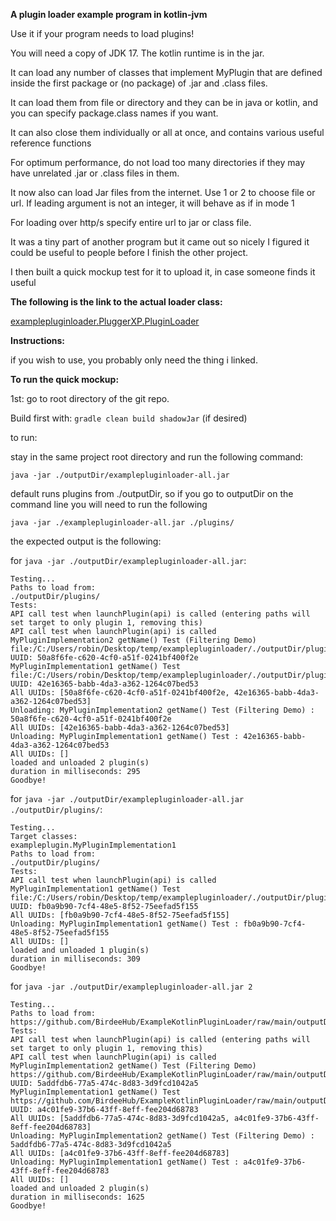 **A plugin loader example program in kotlin-jvm**

Use it if your program needs to load plugins!

You will need a copy of JDK 17. The kotlin runtime is in the jar.

It can load any number of classes that implement MyPlugin that are defined inside the first package or (no package) of .jar and .class files.

It can load them from file or directory and they can be in java or kotlin, and you can specify package.class names if you want.

It can also close them individually or all at once, and contains various useful reference functions

For optimum performance, do not load too many directories if they may have unrelated .jar or .class files in them.

It now also can load Jar files from the internet. Use 1 or 2 to choose file or url. If leading argument is not an integer, it will behave as if in mode 1

For loading over http/s specify entire url to jar or class file. 

It was a tiny part of another program but it came out so nicely I figured it could be useful to people before I finish the other project.

I then built a quick mockup test for it to upload it, in case someone finds it useful

**The following is the link to the actual loader class:**

[examplepluginloader.PluggerXP.PluginLoader](examplepluginloader/src/main/kotlin/examplepluginloader/PluggerXP/PluginLoader.kt)

**Instructions:**

if you wish to use, you probably only need the thing i linked.

**To run the quick mockup:**

1st: go to root directory of the git repo.

Build first with: ```gradle clean build shadowJar``` (if desired)

to run:

stay in the same project root directory and run the following command:

```java -jar ./outputDir/examplepluginloader-all.jar```

default runs plugins from ./outputDir, so if you go to outputDir on the command line you will need to run the following

```java -jar ./examplepluginloader-all.jar ./plugins/```

the expected output is the following:

for ```java -jar ./outputDir/examplepluginloader-all.jar```:
```
Testing...
Paths to load from:
./outputDir/plugins/
Tests:
API call test when launchPlugin(api) is called (entering paths will set target to only plugin 1, removing this)
API call test when launchPlugin(api) is called
MyPluginImplementation2 getName() Test (Filtering Demo)
file:/C:/Users/robin/Desktop/temp/examplepluginloader/./outputDir/plugins/exampleplugin.jar
UUID: 50a8f6fe-c620-4cf0-a51f-0241bf400f2e
MyPluginImplementation1 getName() Test
file:/C:/Users/robin/Desktop/temp/examplepluginloader/./outputDir/plugins/exampleplugin.jar
UUID: 42e16365-babb-4da3-a362-1264c07bed53
All UUIDs: [50a8f6fe-c620-4cf0-a51f-0241bf400f2e, 42e16365-babb-4da3-a362-1264c07bed53]
Unloading: MyPluginImplementation2 getName() Test (Filtering Demo) : 50a8f6fe-c620-4cf0-a51f-0241bf400f2e
All UUIDs: [42e16365-babb-4da3-a362-1264c07bed53]
Unloading: MyPluginImplementation1 getName() Test : 42e16365-babb-4da3-a362-1264c07bed53
All UUIDs: []
loaded and unloaded 2 plugin(s)
duration in milliseconds: 295
Goodbye!
```

for ```java -jar ./outputDir/examplepluginloader-all.jar ./outputDir/plugins/```:
```
Testing...
Target classes:
exampleplugin.MyPluginImplementation1
Paths to load from:
./outputDir/plugins/
Tests:
API call test when launchPlugin(api) is called
MyPluginImplementation1 getName() Test
file:/C:/Users/robin/Desktop/temp/examplepluginloader/./outputDir/plugins/exampleplugin.jar
UUID: fb0a9b90-7cf4-48e5-8f52-75eefad5f155
All UUIDs: [fb0a9b90-7cf4-48e5-8f52-75eefad5f155]
Unloading: MyPluginImplementation1 getName() Test : fb0a9b90-7cf4-48e5-8f52-75eefad5f155
All UUIDs: []
loaded and unloaded 1 plugin(s)
duration in milliseconds: 309
Goodbye!
```

for ```java -jar ./outputDir/examplepluginloader-all.jar 2```
```
Testing...
Paths to load from:
https://github.com/BirdeeHub/ExampleKotlinPluginLoader/raw/main/outputDir/plugins/exampleplugin.jar
Tests:
API call test when launchPlugin(api) is called (entering paths will set target to only plugin 1, removing this)
API call test when launchPlugin(api) is called
MyPluginImplementation2 getName() Test (Filtering Demo)
https://github.com/BirdeeHub/ExampleKotlinPluginLoader/raw/main/outputDir/plugins/exampleplugin.jar
UUID: 5addfdb6-77a5-474c-8d83-3d9fcd1042a5
MyPluginImplementation1 getName() Test
https://github.com/BirdeeHub/ExampleKotlinPluginLoader/raw/main/outputDir/plugins/exampleplugin.jar
UUID: a4c01fe9-37b6-43ff-8eff-fee204d68783
All UUIDs: [5addfdb6-77a5-474c-8d83-3d9fcd1042a5, a4c01fe9-37b6-43ff-8eff-fee204d68783]
Unloading: MyPluginImplementation2 getName() Test (Filtering Demo) : 5addfdb6-77a5-474c-8d83-3d9fcd1042a5
All UUIDs: [a4c01fe9-37b6-43ff-8eff-fee204d68783]
Unloading: MyPluginImplementation1 getName() Test : a4c01fe9-37b6-43ff-8eff-fee204d68783
All UUIDs: []
loaded and unloaded 2 plugin(s)
duration in milliseconds: 1625
Goodbye!
```
